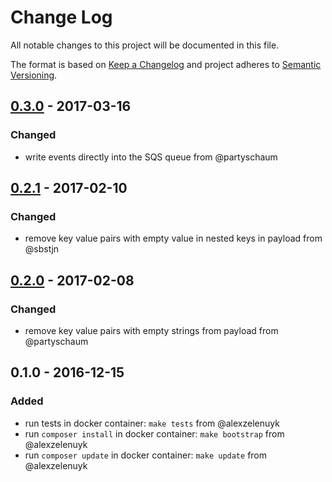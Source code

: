 # Change Log
All notable changes to this project will be documented in this file.

The format is based on [Keep a Changelog](http://keepachangelog.com/)
and project adheres to [Semantic Versioning](http://semver.org/).

## [0.3.0] - 2017-03-16
### Changed
- write events directly into the SQS queue from @partyschaum

## [0.2.1] - 2017-02-10
### Changed
- remove key value pairs with empty value in nested keys in payload from @sbstjn

## [0.2.0] - 2017-02-08
### Changed
- remove key value pairs with empty strings from payload from @partyschaum

## 0.1.0 - 2016-12-15
### Added
- run tests in docker container: `make tests` from @alexzelenuyk
- run `composer install` in docker container: `make bootstrap` from @alexzelenuyk
- run `composer update` in docker container: `make update` from @alexzelenuyk

[Unreleased]: https://github.com/Jimdo/ns-api-event-client-php/compare/0.3.0...HEAD
[0.3.0]: https://github.com/Jimdo/ns-api-event-client-php/compare/0.2.1...0.3.0
[0.2.1]: https://github.com/Jimdo/ns-api-event-client-php/compare/0.2.0...0.2.1
[0.2.0]: https://github.com/Jimdo/ns-api-event-client-php/compare/0.1.0...0.2.0
